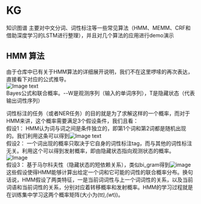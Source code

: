 # KG
知识图谱
主要对中文分词、词性标注等一些常见算法（HMM、MEMM、CRF和借助深度学习的LSTM进行整理），并且对几个算法的应用进行demo演示  

## HMM 算法
由于仓库中已有关于HMM算法的详细展开说明，我们不在这里啰嗦的再次表达，直接看下对应的公式推导。    
![Image text](https://www.zhihu.com/equation?tex=%5Cbegin%7Bequation%7D+%5Cbegin%7Bsplit%7D+Pr%28T%5Cmid+W%29+%26%3D+%5Cfrac%7BPr%28W%5Cmid+T%29%2APr%28T%29%7D%7BPr%28W%29%7D%5C%5C+Pr%28W%2CT%29+%26%3D++Pr%28W%5Cmid+T%29%2APr%28T%29%5C%5C+++%26%3D+%5Cprod_%7Bi%3D1%7D%5E%7Bn%7DPr%28w_i%5Cmid+T%29%2APr%28T%29%5C%5C+++%26%3D+%5Cprod_%7Bi%3D1%7D%5E%7Bn%7DPr%28w_i%5Cmid+t_i%29%2APr%28T%29%5C%5C+++%26%3D+%5Cprod_%7Bi%3D1%7D%5E%7Bn%7DPr%28w_i%5Cmid+t_i%29%2APr%28t_i%5Cmid+t_%7Bi-1%7D%29+%5Cend%7Bsplit%7D+%5Cend%7Bequation%7D)  
Bayes公式和联合概率。--W是观测序列（输入的单词序列），T是隐藏状态（代表输出词性序列）   

词性标注的任务（或者NER任务）的目的就是为了求解这样的一个概率，而对于HMM来讲，这个概率需要满足3个假设条件，我们且看：   
假设1： HMM认为词与词之间是条件独立的，即第1个词和第2词都是随机出现的。我们利用这条可以得到![Image text](https://www.zhihu.com/equation?tex=%5Cprod_%7Bi%3D1%7D%5E%7Bn%7DPr%28w_i%5Cmid+T%29)    
假设2： 一个词出现的概率只取决于它自身的词性标注tag，而与其他的词性标注无关。利用这个可以得到发射概率，即由隐藏状态指向观测状态的概率。![Image](https://www.zhihu.com/equation?tex=%5Cprod_%7Bi%3D1%7D%5E%7Bn%7DPr%28w_i%5Cmid+t_i%29)     
假设3： 基于马尔科夫性（隐藏状态的短依赖关系），类似bi_gram得到![image](https://www.zhihu.com/equation?tex=%5Cprod_%7Bi%3D1%7D%5E%7Bn%7DPr%28w_i%5Cmid+t_i%29)      
这些假设使得HMM能够计算出给定一个词和它可能的词性的联合概率分布。换句话说，HMM假设了两类特征，一是当前词词性与上一个词词性的关系，以及当前词语和当前词性的关系，分别对应着转移概率和发射概率。HMM的学习过程就是在训练集中学习这两个概率矩阵(大小为(t*t),(w*t))。  
